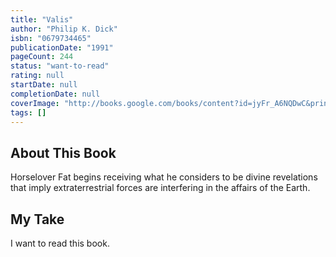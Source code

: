 ```yaml
---
title: "Valis"
author: "Philip K. Dick"
isbn: "0679734465"
publicationDate: "1991"
pageCount: 244
status: "want-to-read"
rating: null
startDate: null
completionDate: null
coverImage: "http://books.google.com/books/content?id=jyFr_A6NQDwC&printsec=frontcover&img=1&zoom=1&source=gbs_api"
tags: []
---
```


## About This Book

Horselover Fat begins receiving what he considers to be divine revelations that imply extraterrestrial forces are interfering in the affairs of the Earth.

## My Take

I want to read this book.
